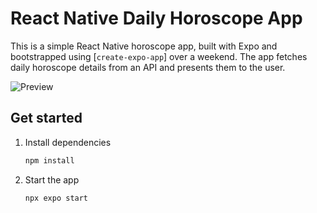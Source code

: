 # React Native Daily Horoscope App

This is a simple React Native horoscope app, built with Expo and bootstrapped using [`create-expo-app`] over a weekend. The app fetches daily horoscope details from an API and presents them to the user.

![Preview](https://i.imgur.com/fiMu3sV.jpeg)

## Get started

1. Install dependencies

    ```bash
    npm install
    ```

2. Start the app

    ```bash
    npx expo start
    ```
